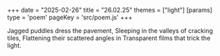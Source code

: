 +++
date = "2025-02-26"
title = "26.02.25"
themes = ["light"]
[params]
  type = 'poem'
  pageKey = 'src/poem.js'
+++

Jagged puddles dress the pavement,
Sleeping in the valleys of cracking tiles,
Flattening their scattered angles in
Transparent films that trick the light.
